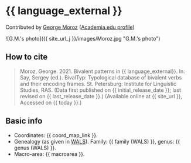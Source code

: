# {{ language_external }}
Contributed by [George Moroz](https://www.hse.ru/en/staff/agricolamz) ([Academia.edu profile](https://hse-ru.academia.edu/GeorgeMoroz)) 

![G.M.'s photo]({{ site_url_j }}/images/Moroz.jpg "G.M.'s photo")

## How to cite
> Moroz, George. 2021. Bivalent patterns in {{ language_external}}. 
> In: Say, Sergey (ed.). BivalTyp: Typological database of bivalent verbs and their encoding frames. 
> St. Petersburg: Institute for Linguistic Studies, RAS. 
> (Data first published on {{ initial_release_date }}; 
> last revised on {{ last_release_date }}.) (Available online at {{ site_url }}, 
> Accessed on {{ today }}.)

## Basic info
- Coordinates: {{ coord_map_link }}.
- Genealogy (as given in [WALS](https://wals.info/)). Family: {{ family (WALS) }}, genus: {{ genus (WALS) }}.
- Macro-area: {{ macroarea }}.
